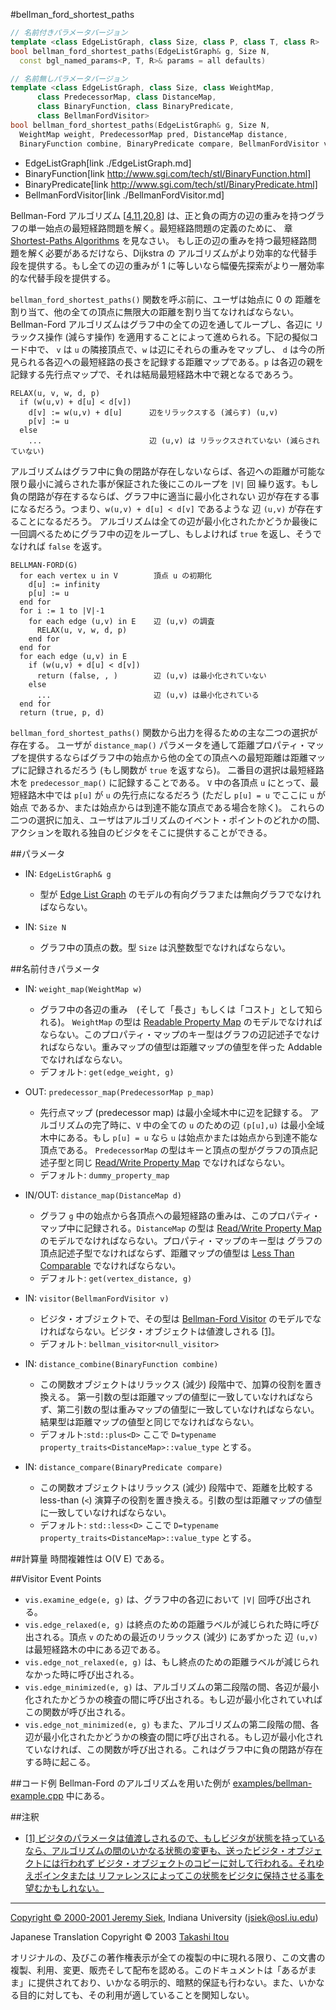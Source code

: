 #bellman_ford_shortest_paths
```cpp
// 名前付きパラメータバージョン
template <class EdgeListGraph, class Size, class P, class T, class R>
bool bellman_ford_shortest_paths(EdgeListGraph& g, Size N, 
  const bgl_named_params<P, T, R>& params = all defaults)

// 名前無しパラメータバージョン
template <class EdgeListGraph, class Size, class WeightMap,
	  class PredecessorMap, class DistanceMap,
	  class BinaryFunction, class BinaryPredicate,
	  class BellmanFordVisitor>
bool bellman_ford_shortest_paths(EdgeListGraph& g, Size N, 
  WeightMap weight, PredecessorMap pred, DistanceMap distance, 
  BinaryFunction combine, BinaryPredicate compare, BellmanFordVisitor v)
```
* EdgeListGraph[link ./EdgeListGraph.md]
* BinaryFunction[link http://www.sgi.com/tech/stl/BinaryFunction.html]
* BinaryPredicate[link http://www.sgi.com/tech/stl/BinaryPredicate.html]
* BellmanFordVisitor[link ./BellmanFordVisitor.md]

Bellman-Ford アルゴリズム [[4](./bibliography.md#bellman58),[11](./bibliography.md#ford62:_flows),[20](./bibliography.md#lawler76:_comb_opt),[8](./bibliography.md#clr90)] は、正と負の両方の辺の重みを持つグラフの単一始点の最短経路問題を解く。最短経路問題の定義のために、 章 [Shortest-Paths Algorithms](./graph_theory_review.md#shortest-paths-algorithms) を見なさい。 もし正の辺の重みを持つ最短経路問題を解く必要があるだけなら、Dijkstra の アルゴリズムがより効率的な代替手段を提供する。もし全ての辺の重みが 1 に等しいなら幅優先探索がより一層効率的な代替手段を提供する。

`bellman_ford_shortest_paths()` 関数を呼ぶ前に、ユーザは始点に 0 の 距離を割り当て、他の全ての頂点に無限大の距離を割り当てなければならない。 Bellman-Ford アルゴリズムはグラフ中の全ての辺を通してループし、各辺に リラックス操作 (減らす操作) を適用することによって進められる。下記の擬似コード中で、 `v` は `u` の隣接頂点で、`w` は辺にそれらの重みをマップし、 `d` は今の所見られる各辺への最短経路の長さを記録する距離マップである。`p` は各辺の親を記録する先行点マップで、それは結局最短経路木中で親となるであろう。


```
RELAX(u, v, w, d, p)
  if (w(u,v) + d[u] < d[v]) 
    d[v] := w(u,v) + d[u]      辺をリラックスする (減らす) (u,v)
    p[v] := u
  else
    ...                        辺 (u,v) は リラックスされていない (減らされていない)
```

アルゴリズムはグラフ中に負の閉路が存在しないならば、各辺への距離が可能な限り最小に減らされた事が保証された後にこのループを `|V|` 回 繰り返す。もし負の閉路が存在するならば、グラフ中に適当に最小化されない 辺が存在する事になるだろう。つまり、`w(u,v) + d[u] < d[v]` であるような 辺 `(u,v)` が存在することになるだろう。 アルゴリズムは全ての辺が最小化されたかどうか最後に一回調べるためにグラフ中の辺をループし、もしよければ `true` を返し、そうでなければ `false` を返す。


```
BELLMAN-FORD(G)
  for each vertex u in V        頂点 u の初期化
    d[u] := infinity
    p[u] := u
  end for
  for i := 1 to |V|-1
    for each edge (u,v) in E    辺 (u,v) の調査
      RELAX(u, v, w, d, p)
    end for
  end for
  for each edge (u,v) in E
    if (w(u,v) + d[u] < d[v])
      return (false, , )        辺 (u,v) は最小化されていない
    else
      ...                       辺 (u,v) は最小化されている
  end for
  return (true, p, d)
```

`bellman_ford_shortest_paths()` 関数から出力を得るための主な二つの選択が存在する。 ユーザが `distance_map()` パラメータを通して距離プロパティ・マップを提供するならばグラフ中の始点から他の全ての頂点への最短距離は距離マップに記録されるだろう (もし関数が `true` を返すなら)。 二番目の選択は最短経路木を `predecessor_map()` に記録することである。 `V` 中の各頂点 `u` にとって、最短経路木中では `p[u]` が `u` の先行点になるだろう (ただし `p[u] = u` でここに `u` が始点 であるか、または始点からは到達不能な頂点である場合を除く)。 これらの二つの選択に加え、ユーザはアルゴリズムのイベント・ポイントのどれかの間、アクションを取れる独自のビジタをそこに提供することができる。


##パラメータ
- IN: `EdgeListGraph& g`
	- 型が [Edge List Graph](./EdgeListGraph.md) のモデルの有向グラフまたは無向グラフでなければならない。

- IN: `Size N`
	- グラフ中の頂点の数。型 `Size` は汎整数型でなければならない。


##名前付きパラメータ
- IN: `weight_map(WeightMap w)`
	- グラフ中の各辺の重み　(そして「長さ」もしくは「コスト」として知られる)。 `WeightMap` の型は [Readable Property Map](./ReadablePropertyMap.md) のモデルでなければならない。このプロパティ・マップのキー型はグラフの辺記述子でなければならない。重みマップの値型は距離マップの値型を伴った Addable でなければならない。
	- デフォルト: `get(edge_weight, g)`

- OUT: `predecessor_map(PredecessorMap p_map)`
	- 先行点マップ (predecessor map) は最小全域木中に辺を記録する。 アルゴリズムの完了時に、`V` 中の全ての `u` のための辺 `(p[u],u)` は最小全域木中にある。もし `p[u] = u` なら `u` は始点かまたは始点から到達不能な頂点である。 `PredecessorMap` の型はキーと頂点の型がグラフの頂点記述子型と同じ [Read/Write Property Map](./ReadWritePropertyMap.md) でなければならない。
	- デフォルト: `dummy_property_map`

- IN/OUT: `distance_map(DistanceMap d)`
	- グラフ `g` 中の始点から各頂点への最短経路の重みは、このプロパティ・マップ中に記録される。`DistanceMap` の型は [Read/Write Property Map](./ReadWritePropertyMap.md) のモデルでなければならない。プロパティ・マップのキー型は グラフの頂点記述子型でなければならず、距離マップの値型は [Less Than Comparable](http://www.sgi.com/tech/stl/LessThanComparable.html) でなければならない。
	- デフォルト: `get(vertex_distance, g)`

- IN: `visitor(BellmanFordVisitor v)`
	- ビジタ・オブジェクトで、その型は [Bellman-Ford Visitor](./BellmanFordVisitor.md) のモデルでなければならない。ビジタ・オブジェクトは値渡しされる [[1]](#note_1)。
	- デフォルト: `bellman_visitor<null_visitor>`

- IN: `distance_combine(BinaryFunction combine)`
	- この関数オブジェクトはリラックス (減少) 段階中で、加算の役割を置き換える。 第一引数の型は距離マップの値型に一致していなければならず、第二引数の型は重みマップの値型に一致していなければならない。 結果型は距離マップの値型と同じでなければならない。
	- デフォルト:`std::plus<D>` ここで `D=typename property_traits<DistanceMap>::value_type` とする。

- IN: `distance_compare(BinaryPredicate compare)`
	- この関数オブジェクトはリラックス (減少) 段階中で、距離を比較する less-than (`<`) 演算子の役割を置き換える。引数の型は距離マップの値型に一致していなければならない。 
	- デフォルト: `std::less<D>` ここで `D=typename property_traits<DistanceMap>::value_type` とする。


##計算量
時間複雑性は O(V E) である。


##Visitor Event Points

- `vis.examine_edge(e, g)` は、グラフ中の各辺において `|V|` 回呼び出される。
- `vis.edge_relaxed(e, g)` は終点のための距離ラベルが減じられた時に呼び出される。頂点 `v` のための最近のリラックス (減少) にあずかった 辺 `(u,v)` は最短経路木の中にある辺である。
- `vis.edge_not_relaxed(e, g)` は、もし終点のための距離ラベルが減じられなかった時に呼び出される。
- `vis.edge_minimized(e, g)` は、アルゴリズムの第二段階の間、各辺が最小化されたかどうかの検査の間に呼び出される。もし辺が最小化されていればこの関数が呼び出される。
- `vis.edge_not_minimized(e, g)` もまた、アルゴリズムの第二段階の間、各辺が最小化されたかどうかの検査の間に呼び出される。もし辺が最小化されていなければ、この関数が呼び出される。これはグラフ中に負の閉路が存在する時に起こる。


##コード例
Bellman-Ford のアルゴリズムを用いた例が [examples/bellman-example.cpp](./examples/bellman-example.cpp.md) 中にある。


##注釈
- <a name="note_1" href="note_1">[1] ビジタのパラメータは値渡しされるので、もしビジタが状態を持っているなら、アルゴリズムの間のいかなる状態の変更も、送ったビジタ・オブジェクトには行われず ビジタ・オブジェクトのコピーに対して行われる。それゆえポインタまたは リファレンスによってこの状態をビジタに保持させる事を望むかもしれない。


***
Copyright © 2000-2001 [Jeremy Siek](http://www.boost.org/doc/libs/1_31_0/people/jeremy_siek.htm), Indiana University (<jsiek@osl.iu.edu>)

Japanese Translation Copyright © 2003 [Takashi Itou](takashi-it@po6.nsk.ne.jp)

オリジナルの、及びこの著作権表示が全ての複製の中に現れる限り、この文書の複製、利用、変更、販売そして配布を認める。このドキュメントは「あるがまま」に提供されており、いかなる明示的、暗黙的保証も行わない。また、いかなる目的に対しても、その利用が適していることを関知しない。


